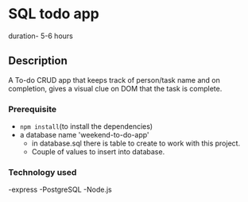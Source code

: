 # SQL todo app

duration- 5-6 hours

## Description

A To-do CRUD app that keeps track of person/task name and on completion, gives a visual clue on DOM that the task is complete.

### Prerequisite
- `npm install`(to install the dependencies)
- a database name 'weekend-to-do-app'
    - in database.sql there is table to create to work with this project.
    - Couple of values to insert into database.

### Technology used
-express
-PostgreSQL
-Node.js



